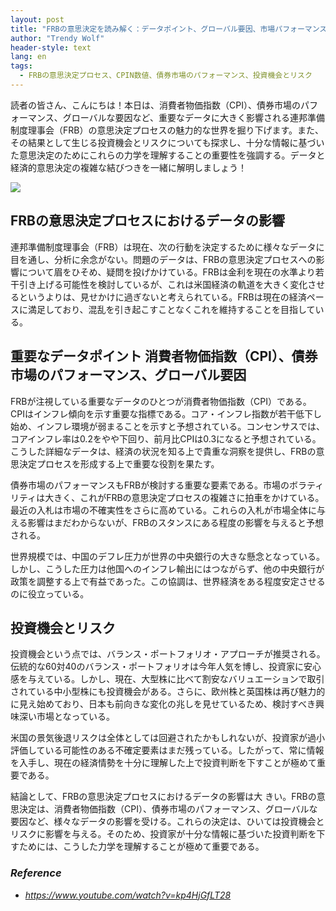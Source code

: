 ```yaml
---
layout: post
title: "FRBの意思決定を読み解く：データポイント、グローバル要因、市場パフォーマンスがどのように投資機会を形成するか "
author: "Trendy Wolf"
header-style: text
lang: en
tags:
  - FRBの意思決定プロセス、CPIN数値、債券市場のパフォーマンス、投資機会とリスク
---
```


読者の皆さん、こんにちは！本日は、消費者物価指数（CPI）、債券市場のパフォーマンス、グローバルな要因など、重要なデータに大きく影響される連邦準備制度理事会（FRB）の意思決定プロセスの魅力的な世界を掘り下げます。また、その結果として生じる投資機会とリスクについても探求し、十分な情報に基づいた意思決定のためにこれらの力学を理解することの重要性を強調する。データと経済的意思決定の複雑な結びつきを一緒に解明しましょう！

<img
    src="https://i.ytimg.com/vi/kp4HjGfLT28/hqdefault.jpg"
/>






## FRBの意思決定プロセスにおけるデータの影響

連邦準備制度理事会（FRB）は現在、次の行動を決定するために様々なデータに目を通し、分析に余念がない。問題のデータは、FRBの意思決定プロセスへの影響について眉をひそめ、疑問を投げかけている。FRBは金利を現在の水準より若干引き上げる可能性を検討しているが、これは米国経済の軌道を大きく変化させるというよりは、見せかけに過ぎないと考えられている。FRBは現在の経済ペースに満足しており、混乱を引き起こすことなくこれを維持することを目指している。



## 重要なデータポイント 消費者物価指数（CPI）、債券市場のパフォーマンス、グローバル要因

FRBが注視している重要なデータのひとつが消費者物価指数（CPI）である。CPIはインフレ傾向を示す重要な指標である。コア・インフレ指数が若干低下し始め、インフレ環境が弱まることを示すと予想されている。コンセンサスでは、コアインフレ率は0.2をやや下回り、前月比CPIは0.3になると予想されている。こうした詳細なデータは、経済の状況を知る上で貴重な洞察を提供し、FRBの意思決定プロセスを形成する上で重要な役割を果たす。

債券市場のパフォーマンスもFRBが検討する重要な要素である。市場のボラティリティは大きく、これがFRBの意思決定プロセスの複雑さに拍車をかけている。最近の入札は市場の不確実性をさらに高めている。これらの入札が市場全体に与える影響はまだわからないが、FRBのスタンスにある程度の影響を与えると予想される。

世界規模では、中国のデフレ圧力が世界の中央銀行の大きな懸念となっている。しかし、こうした圧力は他国へのインフレ輸出にはつながらず、他の中央銀行が政策を調整する上で有益であった。この協調は、世界経済をある程度安定させるのに役立っている。



## 投資機会とリスク

投資機会という点では、バランス・ポートフォリオ・アプローチが推奨される。伝統的な60対40のバランス・ポートフォリオは今年人気を博し、投資家に安心感を与えている。しかし、現在、大型株に比べて割安なバリュエーションで取引されている中小型株にも投資機会がある。さらに、欧州株と英国株は再び魅力的に見え始めており、日本も前向きな変化の兆しを見せているため、検討すべき興味深い市場となっている。

米国の景気後退リスクは全体としては回避されたかもしれないが、投資家が過小評価している可能性のある不確定要素はまだ残っている。したがって、常に情報を入手し、現在の経済情勢を十分に理解した上で投資判断を下すことが極めて重要である。

結論として、FRBの意思決定プロセスにおけるデータの影響は大 きい。FRBの意思決定は、消費者物価指数（CPI）、債券市場のパフォーマンス、グローバルな要因など、様々なデータの影響を受ける。これらの決定は、ひいては投資機会とリスクに影響を与える。そのため、投資家が十分な情報に基づいた投資判断を下すためには、こうした力学を理解することが極めて重要である。


### _Reference_
- _https://www.youtube.com/watch?v=kp4HjGfLT28_

